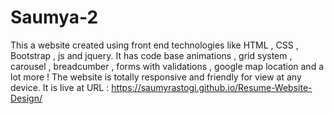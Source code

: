 # Saumya-2

This a website created using front end technologies like HTML , CSS , Bootstrap , js and jquery.
It has code base animations , grid system , carousel , breadcumber , forms with validations , google map location and a lot more !
The website is totally responsive and friendly for view at any device.
It is live at URL : https://saumyrastogi.github.io/Resume-Website-Design/
